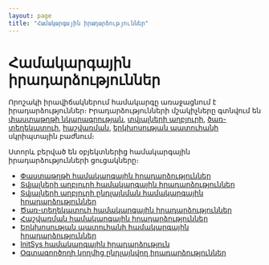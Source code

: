 ```yaml
---
layout: page
title: "Համակարգային իրադարձություններ"
---
```


# Համակարգային իրադարձություններ

Որոշակի իրավիճակներում համակարգը առաջացնում է իրադարձություններ։ Իրադարձությունների մշակիչները գտնվում են [փաստաթղթի նկարագրության](Defs/doc.md), [տվյալների աղբյուրի](Defs/Data.md),  [ծառ-տեղեկատուի](Defs/Tree.md), [հաշվառման](Defs/Accounting.md), [երկխոսության պատուհանի](Functions/AsDialog.md) սկրիպտային բաժնում։

Ստորև բերված են օբյեկտներից համակարգային իրադարձությունների ցուցակները։

* [Փաստաթղթի համակարգային իրադարձություններ](ScriptProcs/DocEvents.md)  
* [Տվյալների աղբյուրի համակարգային իրադարձություններ](ScriptProcs/DataEvents.md)  
* [Տվյալների աղբյուրի ընդլայնման համակարգային իրադարձություններ](ScriptProcs/DataExtenderEvents.md)
* [Ծառ-տեղեկատուի համակարգային իրադարձություններ](ScriptProcs/TreeEvents.md)  
* [Հաշվառման համակարգային իրադարձություններ](ScriptProcs/AccountingEvents.md)  
* [Երկխոսության պատուհանի համակարգային իրադարձություններ](ScriptProcs/DialogEvents.md)  
* [InitSys համակարգային իրադարձություն](ScriptProcs/InitSys.md)
* [Օգտագործողի կողմից ընդլայնվող իրադարձություններ](ScriptProcs/UserDefinedHandlers.md) 
